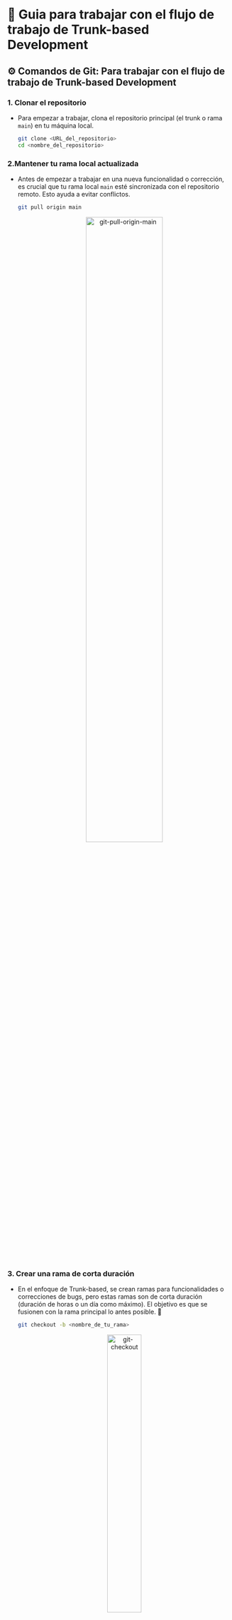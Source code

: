 # 🧪 Guia para trabajar con el flujo de trabajo de Trunk-based Development

## ⚙️ Comandos de Git: Para trabajar con el flujo de trabajo de Trunk-based Development
### 1. Clonar el repositorio
- Para empezar a trabajar, clona el repositorio principal (el trunk o rama `main`) en tu máquina local.
    ```bash
    git clone <URL_del_repositorio>
    cd <nombre_del_repositorio>
    ```
### 2.Mantener tu rama local actualizada
- Antes de empezar a trabajar en una nueva funcionalidad o corrección, es crucial que tu rama local `main` esté sincronizada con el repositorio remoto. Esto ayuda a evitar conflictos.
    ```bash
    git pull origin main
    ```
    <p align="center">
        <img src="../../imagenes/git-pull-origin-main.png" alt="git-pull-origin-main" width="60%">
    </p>

### 3. Crear una rama de corta duración
- En el enfoque de Trunk-based, se crean ramas para funcionalidades o correcciones de bugs, pero estas ramas son de corta duración (duración de horas o un día como máximo). El objetivo es que se fusionen con la rama principal lo antes posible. 🚀
    ```bash
    git checkout -b <nombre_de_tu_rama>
    ```

    <p align="center">
        <img src="../../imagenes/git-checkout.png" alt="git-checkout" width="40%">
    </p>

- El comando `git checkout -b` se usa para crear y cambiar a una nueva rama de Git en un solo paso. Es una abreviación de dos comandos:
    1. `git branch <nombre-de-la-rama>`: crea una nueva rama.
    2. `git checkout <nombre-de-la-rama>`: cambia a esa nueva rama.

### 4. Trabajar, hacer "commits" y subir cambios
- Trabaja en tu funcionalidad, haz commits de forma frecuente y sube tus cambios a la rama remota.
    ```bash
    # Después de hacer tus cambios...
    git add .
    git commit -m "Descripción clara de tu cambio"
    git push origin <nombre_de_tu_rama>
    ```
- Para subir una nueva rama local a GitHub y que se cree en el repositorio remoto, debes usar el comando `git push`. La primera vez que lo haces, es una buena práctica usar la opción `--set-upstream` (o su versión corta `-u`), para que Git asocie tu rama local con la nueva rama remota. El comando completo es:
    ```bash
    git push --set-upstream origin <nombre-de-la-rama>
    ````

    > Después de ejecutar este comando, Git recordará que tu rama local está vinculada a la rama remota que acabas de crear. A partir de ese momento, podrás usar el simple `git push` para subir tus cambios a esa rama específica.

### 5. Fusionar la rama con el tronco principal
- Una vez que tu trabajo esté completo y revisado (usualmente a través de una **"pull request"** o **"merge request"**), se fusiona con la rama `main`.
    ```bash
    # Primero, asegúrate de estar en la rama 'main'
    git checkout main
    ```

    ```bash
    # Luego, fusiona tu rama de funcionalidad
    git merge --no-ff <nombre_de_tu_rama>
    ```

    - Par indicarle a Git que no incluya una lista de los commits que se están fusionando en el mensaje de commit predeterminado y evitar que se abre el editor existen estas dos opciones:
    
    ```bash
    # 1.- Merge de forma automática
        git merge --no-ff --no-edit <nombre_de_tu_rama>
    # 2.- Configuración global (para todos tus proyectos)
        git config --global merge.log false
    # En ambos casos Git no abre el editor de texto y usa el mensaje de merge predeterminado que Git genera para un merge commit
        Merge branch '<nombre_de_la_rama_origen>' into <nombre_de_la_rama_destino>
    ```

    ```bash
    # O, si prefieres una fusión "squash" para un solo commit
    git merge --squash <nombre_de_tu_rama>
    git commit -m "Descripción de la funcionalidad completa"
    ```

    ```bash
    # Sube el cambio fusionado al repositorio remoto
    git push origin main
    ```

    > La fusión --no-ff (no fast-forward) es a menudo preferida porque crea un commit de fusión explícito, lo que ayuda a mantener un historial claro de los cambios.<br>
    > El comando `git merge --no-ff` sí crea automáticamente un commit de fusión, por lo que no es necesario ejecutar `git commit` después.

### 6. Eliminar la rama de corta duración
- Una vez que la funcionalidad ha sido fusionada y el código está en el tronco principal, la rama de corta duración ya no es necesaria y se puede eliminar.
    ```bash
    # Eliminar la rama local
    git branch -d <nombre_de_tu_rama>

    # Eliminar la rama remota
    git push origin --delete <nombre_de_tu_rama>
    ```

---

## ⚙️ ¿Cómo funciona git merge --no-ff?
- Cuando Git realiza un **"fast-forward merge"** (fusión de avance rápido), simplemente mueve el puntero de la rama `main` a la última confirmación de la rama de la característica, sin crear un nuevo commit. Esto ocurre solo si la rama `main` no ha tenido nuevos commits desde que se creó la rama de la característica.
- Sin embargo, al usar el comando **git merge --no-ff**, estás forzando a Git a crear un commit de fusión  de forma explícita, incluso si pudiera realizar un "fast-forward". Este commit de fusión es importante porque:
    - **Preserva el historial:** Mantiene un registro de que una rama de característica se fusionó con la rama principal. Esto es útil para auditar el historial de cambios y entender de dónde provienen las funcionalidades.
    - **Permite deshacer:** Si necesitas revertir un cambio grande de una característica, puedes revertir un solo commit (el commit de fusión), en lugar de tener que deshacer varios commits de forma individual.

---

## ⚙️ Diferencia con git merge --squash
- La opción `--squash` tiene un comportamiento diferente.
    - `git merge --squash`: Combina todos los commits de la rama de la característica en un solo commit. Después de ejecutar este comando, Git deja los cambios listos en tu área de preparación, pero no los confirma. Por lo tanto, sí necesitas ejecutar un `git commit` manualmente después para finalizar la fusión.
    - En resumen:

    | Comando|Crea un commit de forma automática|
    |:-------|:--------------|
    |`git merge --no-ff`|Sí|
    |`git merge --squash`|No (requiere `git commit` posterior)|

> El comando `--no-ff` es el más utilizado en un flujo de trabajo de **Trunk-based Development** porque ayuda a mantener un historial claro y auditable de las fusiones.

---

## ⚙️ ¿Cómo se ejecuta el deshacer los cambios de un no-fast-forward?
- Para deshacer un **"merge no-fast-forward"** de forma segura, el comando más recomendado es `git revert`. 
- Este método es ideal para ramas que ya han sido compartidas con otros, ya que no reescribe el historial del repositorio.
- El comando para revertir un merge commit es:
    ```bash
    git revert -m <numero_del_padre> <hash_del_commit>
    ```
- ¿Cómo funciona el comando?
    - `git revert`: Este comando no borra el commit original. En su lugar, crea un nuevo commit que aplica los cambios inversos. Es como si agregaras un nuevo commit que desactiva todos los cambios que se hicieron en la fusión. Esto mantiene un historial limpio y seguro para todos los colaboradores.
    - `-m <numero_del_padre>`: La opción `-m` (mainline) es obligatoria cuando reviertes un commit de fusión. Un merge commit tiene dos o más "padres", es decir, de dónde provienen los cambios. El `--no-ff` tiene dos:
        1. El primer padre (`-m 1`) es la rama a la que se fusionó (por ejemplo, `main`).
        2. El segundo padre (`-m 2`) es la rama que se fusionó (por ejemplo, `feature-branch`).
    - Al usar `-m 1`, le estás diciendo a Git que quieres revertir los cambios de la rama `feature-branch`, dejando intacta la rama main hasta ese punto. Si no especificas el número del padre, Git no sabrá qué parte de la fusión quieres deshacer.
    - `<hash_del_commit>`: Es el identificador del commit de fusión que quieres revertir. Puedes encontrarlo con `git log`.
    - Ejemplo práctico: Supongamos que hiciste un `git merge --no-ff` en la rama `main`, y el commit de fusión tiene el hash `a1b2c3d4`.
        1. Busca el hash del merge commit con `git log`. Verás una línea que dice "Merge: `<padre1> <padre2>`".
        2. Para deshacer la fusión, ejecuta el siguiente comando:
            ```bash
            git revert -m 1 a1b2c3d4
            ```
    - Git creará un nuevo commit que revierte todos los cambios que vinieron de la rama de la característica, dejando el historial de la rama `main` sin alterar.

- Alternativa a `git revert` -> `git reset`
    - Si la fusión aún no se ha subido al repositorio remoto y no ha sido compartida, puedes usar `git reset`. 
    - Este comando sí reescribe el historial y es más directo. Sin embargo, su uso en ramas compartidas puede causar problemas a otros desarrolladores.
    - El comando sería:
        ```bash
        git reset --hard HEAD~1
        ```
    > Este comando mueve el puntero de la rama `main` un commit atrás, al estado justo antes de la fusión. El `merge commit` desaparecerá del historial.

---

## 🔗 Referencias
- [Git Merge vs Rebase vs Squash ¿Qué estrategia debemos elegir?](https://www.youtube.com/watch?v=HlmZLXMOpEM)

---